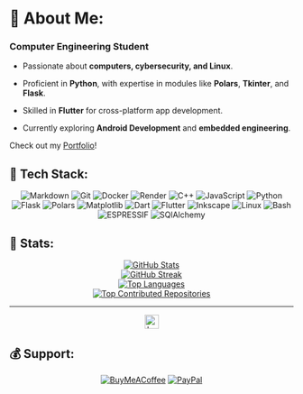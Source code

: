 

# 💫 About Me:

### **Computer Engineering Student**  

- Passionate about **computers, cybersecurity, and Linux**.  

- Proficient in **Python**, with expertise in modules like **Polars**, **Tkinter**, and **Flask**.  

- Skilled in **Flutter** for cross-platform app development.  

- Currently exploring **Android Development** and **embedded engineering**.  

Check out my [Portfolio](https://gabbar-v7.framer.website)!  

## 🎉 Tech Stack:
<div align="center">

<img src="https://img.shields.io/badge/Markdown-white.svg?style=for-the-badge&logo=Markdown&logoColor=white&color=black" alt="Markdown">
<img src="https://img.shields.io/badge/Git-white.svg?style=for-the-badge&logo=Git&logoColor=white&color=black" alt="Git">
<img src="https://img.shields.io/badge/Docker-white.svg?style=for-the-badge&logo=Docker&logoColor=white&color=black" alt="Docker">
<img src="https://img.shields.io/badge/Render-white.svg?style=for-the-badge&logo=Render&logoColor=white&color=black" alt="Render">
<img src="https://img.shields.io/badge/C++-white.svg?style=for-the-badge&logo=C%2B%2B&logoColor=white&color=black" alt="C++">
<img src="https://img.shields.io/badge/JavaScript-white.svg?style=for-the-badge&logo=JavaScript&logoColor=white&color=black" alt="JavaScript">
<img src="https://img.shields.io/badge/Python-white.svg?style=for-the-badge&logo=Python&logoColor=white&color=black" alt="Python">
<img src="https://img.shields.io/badge/Flask-white.svg?style=for-the-badge&logo=Flask&logoColor=white&color=black" alt="Flask">
<img src="https://img.shields.io/badge/Polars-white.svg?style=for-the-badge&logo=Polars&logoColor=white&color=black" alt="Polars">
<img src="https://img.shields.io/badge/Matplotlib-white.svg?style=for-the-badge&logo=Matplotlib&logoColor=white&color=black" alt="Matplotlib">
<img src="https://img.shields.io/badge/Dart-white.svg?style=for-the-badge&logo=Dart&logoColor=white&color=black" alt="Dart">
<img src="https://img.shields.io/badge/Flutter-white.svg?style=for-the-badge&logo=Flutter&logoColor=white&color=black" alt="Flutter">
<img src="https://img.shields.io/badge/Inkscape-white.svg?style=for-the-badge&logo=Inkscape&logoColor=white&color=black" alt="Inkscape">
<img src="https://img.shields.io/badge/Linux-white.svg?style=for-the-badge&logo=Linux&logoColor=white&color=black" alt="Linux">
<img src="https://img.shields.io/badge/GNU%20Bash-white.svg?style=for-the-badge&logo=GNU-Bash&logoColor=white&color=black" alt="Bash">
<img src="https://img.shields.io/badge/Espressif-white.svg?style=for-the-badge&logo=Espressif&logoColor=white&color=black" alt="ESPRESSIF">
<img src="https://img.shields.io/badge/SQLAlchemy-white.svg?style=for-the-badge&logo=SQLAlchemy&logoColor=white&color=black" alt="SQlAlchemy">

</div>

## 💾 Stats:
<div align="center">
  <a href="#"><img src="https://github-readme-stats.vercel.app/api?username=Gabbar-v7&theme=algolia&hide_border=false&include_all_commits=true&count_private=false" alt="GitHub Stats"></a>
  <br/>
  <a href="#"><img src="https://github-readme-streak-stats.herokuapp.com/?user=Gabbar-v7&theme=algolia&hide_border=false" alt="GitHub Streak"></a>
  <br/>
  <a href="#"><img src="https://github-readme-stats.vercel.app/api/top-langs/?username=Gabbar-v7&theme=algolia&hide_border=false&include_all_commits=true&count_private=false&layout=compact" alt="Top Languages"></a>
  <br/>
  <a href="#"><img src="https://github-contributor-stats.vercel.app/api?username=Gabbar-v7&limit=5&theme=dark&combine_all_yearly_contributions=true" alt="Top Contributed Repositories"></a>
</div>

----
<div align="center">
  <!-- <a href="#"><img alt="ProfileViewCount" src="https://visitcount.itsvg.in/api?id=Gabbar-v7&icon=0&color=0" height="25"></a> -->
  <a href="https://leetcode.com/Gabbar-v7/"><img alt="LeetCode" src="https://img.shields.io/badge/dynamic/json?style=flat&labelColor=black&color=%23ffa116&label=Solved&query=solved&url=https%3A%2F%2Fleetcode-badge.vercel.app%2Fapi%2Fusers%2FGabbar-v7&logo=leetcode&logoColor=yellow" height="25"></a>
</div>

## 💰 Support:
<div align="center">

  [![BuyMeACoffee](https://img.shields.io/badge/Buy%20Me%20a%20Coffee-ffdd00?style=for-the-badge&logo=buy-me-a-coffee&logoColor=black)](https://buymeacoffee.com/Gabbar_v7)
  [![PayPal](https://img.shields.io/badge/PayPal-00457C?style=for-the-badge&logo=paypal&logoColor=white)](https://www.paypal.me/GabbarShall)
  
</div>



<!-- <a href=" "><img src=" " alt=" " height="25"></a> -->
